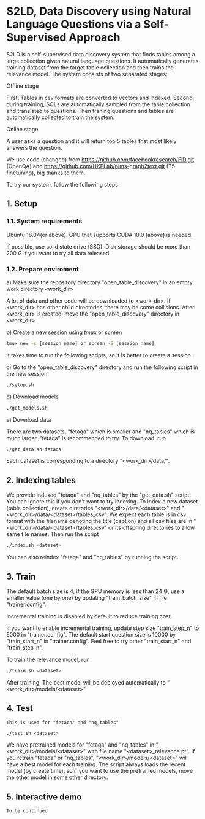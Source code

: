 # S2LD, Data Discovery using Natural Language Questions via a Self-Supervised Approach
S2LD is a self-supervised data discovery system that finds tables among a large collection given natural language questions. It automatically generates training dataset from the target table collection and then trains the relevance model.
The system consists of two separated stages:

Offline stage 

   First, Tables in csv formats are converted to vectors and indexed. Second, during training, SQLs are automatically sampled from the table collection and translated to questions. Then traning questions and tables are automatically collected to train the system.     

Online stage

   A user asks a question and it will return top 5 tables that most likely answers the question.

We use code (changed) from https://github.com/facebookresearch/FiD.git (OpenQA) and https://github.com/UKPLab/plms-graph2text.git (T5 finetuning), big thanks to them.

To try our system, follow the following steps 

## 1. Setup
### 1.1. System requirements

Ubuntu 18.04(or above). GPU that supports CUDA 10.0 (above) is needed.

If possible, use solid state drive (SSD). Disk storage should be more than 200 G if you want to try all data released. 

### 1.2. Prepare enviroment

a) Make sure the repository directory "open_table_discovery" in an empty work directory <work_dir>
 
   A lot of data and other code will be downloaded to <work_dir>. If <work_dir> has other child directories, there may be some collisions. After <work_dir> is created, move the "open_table_discovery" directory in <work_dir> 
   
b) Create a new session using *tmux* or *screen*
   ```   bash
   tmux new -s [session name] or screen -S [session name] 
   ```
   It takes time to run the following scripts, so it is better to create a session.

c) Go to the "open_table_discovery" directory and run the following script in the new session.
   ```   bash
   ./setup.sh
   ```
d) Download models
   ```   bash
   ./get_models.sh
   ```
e) Download data

   There are two datasets, "fetaqa" which is smaller and "nq_tables" which is much larger. 
   "fetaqa" is recommended to try.
   To download, run
   ```   bash
   ./get_data.sh fetaqa
   ```
   Each dataset is corresponding to a directory "<work_dir>/data/<dataset>". 

## 2. Indexing tables
   We provide indexed "fetaqa" and "nq_tables" by the "get_data.sh" script. 
   You can ignore this if you don't want to try indexing.
   To index a new dataset (table collection), create diretories 
   "<work_dir>/data/\<dataset\>" and "<work_dir>/data/\<dataset\>/tables_csv". 
   We expect each table is in csv format with the filename denoting the title (caption) 
   and all csv files are in "<work_dir>/data/\<dataset\>/tables_csv" or 
   its offspring directories to allow same file names.
   Then run the script
   ```   bash
   ./index.sh <dataset>
   ```
   You can also reindex "fetaqa" and "nq_tables" by running the script.

## 3. Train
   The default batch size is 4, if the GPU memory is less than 24 G, use a smaller value (one by one) by updating "train_batch_size" in file "trainer.config". 
   
   Incremental training is disabled by default to reduce training cost.
   
   If you want to enable incremental training, update step size "train_step_n" to 5000 in "trainer.config". The default start question size is 10000 by "train_start_n" in "trainer.config". Feel free to try other "train_start_n" and "train_step_n".
    
   To train the relevance model, run
   ```   bash
   ./train.sh <dataset>
   ```
   After training, The best model will be deployed automatically to 
   "<work_dir>/models/\<dataset\>" 

## 4. Test
    This is used for "fetaqa" and "nq_tables"
   ```   bash
   ./test.sh <dataset>
   ```
   We have pretrained models for "fetaqa" and "nq_tables" in 
   "<work_dir>/models/\<dataset\>" with file name "\<dataset\>_relevance.pt". 
   If you retrain "fetaqa" or "nq_tables", "<work_dir>/models/\<dataset\>" will have a best model for each training. The script always loads the recent model (by create time), so if you want to use the pretrained models, move the other model in some other directory.
    
## 5. Interactive demo 
    To be continued 


